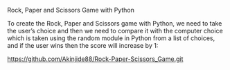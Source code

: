 Rock, Paper and Scissors Game with Python

To create the Rock, Paper and Scissors game with Python, we need to take the user’s choice and then we need to compare it with the computer choice which is taken using the random module in Python from a list of choices, and if the user wins then the score will increase by 1:

https://github.com/Akinjide88/Rock-Paper-Scissors_Game.git